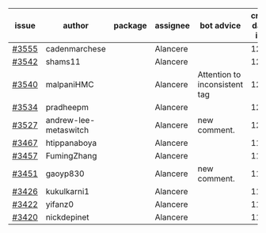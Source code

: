 | issue | author | package | assignee | bot advice | created date of issue | target release date | date from target |
| ------ | ------ | ------ | ------ | ------ | ------ | ------ | :-----: |
| [#3555](https://github.com/Azure/sdk-release-request/issues/3555) | cadenmarchese |  | Alancere |  | 12-09 | 01-27 |  |
| [#3542](https://github.com/Azure/sdk-release-request/issues/3542) | shams11 |  | Alancere |  | 12-07 | 12-23 |  |
| [#3540](https://github.com/Azure/sdk-release-request/issues/3540) | malpaniHMC |  | Alancere | Attention to inconsistent tag | 12-06 | 12-23 |  |
| [#3534](https://github.com/Azure/sdk-release-request/issues/3534) | pradheepm |  | Alancere |  | 12-06 | 12-23 |  |
| [#3527](https://github.com/Azure/sdk-release-request/issues/3527) | andrew-lee-metaswitch |  | Alancere | new comment. | 12-05 | 12-23 |  |
| [#3467](https://github.com/Azure/sdk-release-request/issues/3467) | htippanaboya |  | Alancere |  | 11-29 | 12-23 |  |
| [#3457](https://github.com/Azure/sdk-release-request/issues/3457) | FumingZhang |  | Alancere |  | 11-24 | 12-23 |  |
| [#3451](https://github.com/Azure/sdk-release-request/issues/3451) | gaoyp830 |  | Alancere | new comment. | 11-23 | 12-23 |  |
| [#3426](https://github.com/Azure/sdk-release-request/issues/3426) | kukulkarni1 |  | Alancere |  | 11-16 | 12-23 |  |
| [#3422](https://github.com/Azure/sdk-release-request/issues/3422) | yifanz0 |  | Alancere |  | 11-16 | 12-23 |  |
| [#3420](https://github.com/Azure/sdk-release-request/issues/3420) | nickdepinet |  | Alancere |  | 11-15 | 12-23 |  |
